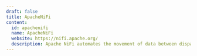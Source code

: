 ```yaml
---
draft: false
title: ApacheNiFi
content:
  id: apachenifi
  name: ApacheNiFi
  website: https://nifi.apache.org/
  description: Apache NiFi automates the movement of data between disparate data sources and systems, making data ingestion fast, easy, and secure.
---
```

